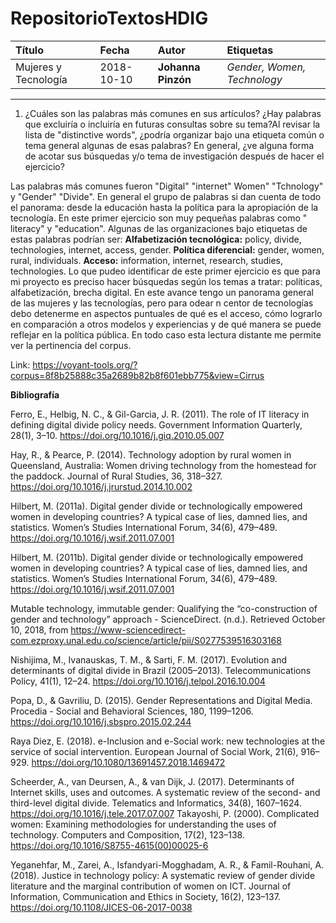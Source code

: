 
# **RepositorioTextosHDIG**

| **Título**| **Fecha** | **Autor** | **Etiquetas** |
|:------|:------|:------|:----------|
| Mujeres y Tecnología| 2018-10-10 |**Johanna Pinzón** | *Gender, Women, Technology* 

---

1. ¿Cuáles son las palabras más comunes en sus artículos? ¿Hay palabras que excluiría o incluiría en futuras consultas sobre su tema?Al revisar la lista de "distinctive words", ¿podría organizar bajo una etiqueta común o tema general algunas de esas palabras? En general, ¿ve alguna forma de acotar sus búsquedas y/o tema de investigación después de hacer el ejercicio?

Las palabras más comunes fueron "Digital" "internet" Women" "Tchnology" y "Gender" "Divide". 
En general el grupo de palabras si dan cuenta de todo el panorama: desde la educación hasta la política para la apropiación de la tecnología. En este primer ejercicio son muy pequeñas palabras como " literacy" y "education". 
Algunas de las organizaciones bajo etiquetas de estas palabras podrían ser:
**Alfabetización tecnológica:** policy, divide, technologies, internet, access, gender.
**Política diferencial:** gender, women, rural, individuals.
**Acceso:** information, internet, research, studies, technologies. 
Lo que pudeo identificar de este primer ejercicio es que para mi proyecto es preciso hacer búsquedas según los temas a tratar: políticas, alfabetización, brecha digital. En este avance tengo un panorama general de las mujeres y las tecnologías, pero para odear n centor de tecnologías debo detenerme en aspectos puntuales de qué es el acceso, cómo lograrlo en comparación a otros modelos y experiencias y de qué manera se puede reflejar en la política pública. En todo caso esta lectura distante me permite ver la pertinencia del corpus.

Link: https://voyant-tools.org/?corpus=8f8b25888c35a2689b82b8f601ebb775&view=Cirrus

**Bibliografía**

Ferro, E., Helbig, N. C., & Gil-Garcia, J. R. (2011). The role of IT literacy in defining digital divide policy needs. Government Information Quarterly, 28(1), 3–10. https://doi.org/10.1016/j.giq.2010.05.007

Hay, R., & Pearce, P. (2014). Technology adoption by rural women in Queensland, Australia: Women driving technology from the homestead for the paddock. Journal of Rural Studies, 36, 318–327. https://doi.org/10.1016/j.jrurstud.2014.10.002

Hilbert, M. (2011a). Digital gender divide or technologically empowered women in developing countries? A typical case of lies, damned lies, and statistics. Women’s Studies International Forum, 34(6), 479–489. https://doi.org/10.1016/j.wsif.2011.07.001

Hilbert, M. (2011b). Digital gender divide or technologically empowered women in developing countries? A typical case of lies, damned lies, and statistics. Women’s Studies International Forum, 34(6), 479–489. https://doi.org/10.1016/j.wsif.2011.07.001

Mutable technology, immutable gender: Qualifying the “co-construction of gender and technology” approach - ScienceDirect. (n.d.). Retrieved October 10, 2018, from https://www-sciencedirect-com.ezproxy.unal.edu.co/science/article/pii/S0277539516303168

Nishijima, M., Ivanauskas, T. M., & Sarti, F. M. (2017). Evolution and determinants of digital divide in Brazil (2005–2013). Telecommunications Policy, 41(1), 12–24. https://doi.org/10.1016/j.telpol.2016.10.004

Popa, D., & Gavriliu, D. (2015). Gender Representations and Digital Media. Procedia - Social and Behavioral Sciences, 180, 1199–1206. https://doi.org/10.1016/j.sbspro.2015.02.244

Raya Diez, E. (2018). e-Inclusion and e-Social work: new technologies at the service of social intervention. European Journal of Social Work, 21(6), 916–929. https://doi.org/10.1080/13691457.2018.1469472

Scheerder, A., van Deursen, A., & van Dijk, J. (2017). Determinants of Internet skills, uses and outcomes. A systematic review of the second- and third-level digital divide. Telematics and Informatics, 34(8), 1607–1624. https://doi.org/10.1016/j.tele.2017.07.007
Takayoshi, P. (2000). Complicated women: Examining methodologies for understanding the uses of technology. Computers and Composition, 17(2), 123–138. https://doi.org/10.1016/S8755-4615(00)00025-6

Yeganehfar, M., Zarei, A., Isfandyari-Mogghadam, A. R., & Famil-Rouhani, A. (2018). Justice in technology policy: A systematic review of gender divide literature and the marginal contribution of women on ICT. Journal of Information, Communication and Ethics in Society, 16(2), 123–137. https://doi.org/10.1108/JICES-06-2017-0038

